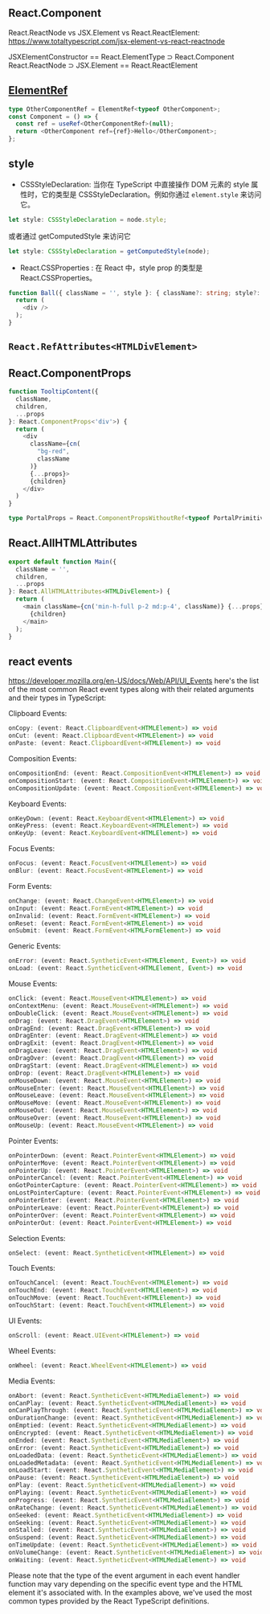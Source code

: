 ## React.Component
React.ReactNode vs JSX.Element vs React.ReactElement: https://www.totaltypescript.com/jsx-element-vs-react-reactnode

JSXElementConstructor == React.ElementType ⊃ React.Component
React.ReactNode ⊃ JSX.Element == React.ReactElement

## [ElementRef](https://www.totaltypescript.com/strongly-type-useref-with-elementref)
```typescript
type OtherComponentRef = ElementRef<typeof OtherComponent>;
const Component = () => {
  const ref = useRef<OtherComponentRef>(null);
  return <OtherComponent ref={ref}>Hello</OtherComponent>;
};

```

## style 

- CSSStyleDeclaration: 当你在 TypeScript 中直接操作 DOM 元素的 style 属性时，它的类型是 CSSStyleDeclaration。例如你通过 `element.style` 来访问它。
```typescript
let style: CSSStyleDeclaration = node.style;

```
或者通过 getComputedStyle 来访问它
```typescript
let style: CSSStyleDeclaration = getComputedStyle(node);
```
- React.CSSProperties : 在 React 中，style prop 的类型是 React.CSSProperties。
```typescript
function Ball({ className = '', style }: { className?: string; style?: React.CSSProperties } {
  return (
    <div />
  );
}
```


## `React.RefAttributes<HTMLDivElement>`

##  React.ComponentProps

```typescript
function TooltipContent({
  className,
  children,
  ...props
}: React.ComponentProps<'div'>) {
  return (
    <div
      className={cn(
        "bg-red",
        className
      )}
      {...props}>
      {children}
    </div>
  )
}
```

```typescript
type PortalProps = React.ComponentPropsWithoutRef<typeof PortalPrimitive>;
```

## React.AllHTMLAttributes

```typescript
export default function Main({
  className = '',
  children,
  ...props
}: React.AllHTMLAttributes<HTMLDivElement>) {
  return (
    <main className={cn('min-h-full p-2 md:p-4', className)} {...props}>
      {children}
    </main>
  );
}
```




## react events
https://developer.mozilla.org/en-US/docs/Web/API/UI_Events
here's the list of the most common React event types along with their related arguments and their types in TypeScript:

Clipboard Events:
```typescript
onCopy: (event: React.ClipboardEvent<HTMLElement>) => void
onCut: (event: React.ClipboardEvent<HTMLElement>) => void
onPaste: (event: React.ClipboardEvent<HTMLElement>) => void
```
Composition Events:
```typescript
onCompositionEnd: (event: React.CompositionEvent<HTMLElement>) => void
onCompositionStart: (event: React.CompositionEvent<HTMLElement>) => void
onCompositionUpdate: (event: React.CompositionEvent<HTMLElement>) => void
```
Keyboard Events:
```typescript
onKeyDown: (event: React.KeyboardEvent<HTMLElement>) => void
onKeyPress: (event: React.KeyboardEvent<HTMLElement>) => void
onKeyUp: (event: React.KeyboardEvent<HTMLElement>) => void
```
Focus Events:
```typescript
onFocus: (event: React.FocusEvent<HTMLElement>) => void
onBlur: (event: React.FocusEvent<HTMLElement>) => void
````
Form Events:
```typescript
onChange: (event: React.ChangeEvent<HTMLElement>) => void
onInput: (event: React.FormEvent<HTMLElement>) => void
onInvalid: (event: React.FormEvent<HTMLElement>) => void
onReset: (event: React.FormEvent<HTMLElement>) => void
onSubmit: (event: React.FormEvent<HTMLFormElement>) => void
```
Generic Events:
```typescript
onError: (event: React.SyntheticEvent<HTMLElement, Event>) => void
onLoad: (event: React.SyntheticEvent<HTMLElement, Event>) => void
````
Mouse Events:
```typescript
onClick: (event: React.MouseEvent<HTMLElement>) => void
onContextMenu: (event: React.MouseEvent<HTMLElement>) => void
onDoubleClick: (event: React.MouseEvent<HTMLElement>) => void
onDrag: (event: React.DragEvent<HTMLElement>) => void
onDragEnd: (event: React.DragEvent<HTMLElement>) => void
onDragEnter: (event: React.DragEvent<HTMLElement>) => void
onDragExit: (event: React.DragEvent<HTMLElement>) => void
onDragLeave: (event: React.DragEvent<HTMLElement>) => void
onDragOver: (event: React.DragEvent<HTMLElement>) => void
onDragStart: (event: React.DragEvent<HTMLElement>) => void
onDrop: (event: React.DragEvent<HTMLElement>) => void
onMouseDown: (event: React.MouseEvent<HTMLElement>) => void
onMouseEnter: (event: React.MouseEvent<HTMLElement>) => void
onMouseLeave: (event: React.MouseEvent<HTMLElement>) => void
onMouseMove: (event: React.MouseEvent<HTMLElement>) => void
onMouseOut: (event: React.MouseEvent<HTMLElement>) => void
onMouseOver: (event: React.MouseEvent<HTMLElement>) => void
onMouseUp: (event: React.MouseEvent<HTMLElement>) => void
```
Pointer Events:
```typescript
onPointerDown: (event: React.PointerEvent<HTMLElement>) => void
onPointerMove: (event: React.PointerEvent<HTMLElement>) => void
onPointerUp: (event: React.PointerEvent<HTMLElement>) => void
onPointerCancel: (event: React.PointerEvent<HTMLElement>) => void
onGotPointerCapture: (event: React.PointerEvent<HTMLElement>) => void
onLostPointerCapture: (event: React.PointerEvent<HTMLElement>) => void
onPointerEnter: (event: React.PointerEvent<HTMLElement>) => void
onPointerLeave: (event: React.PointerEvent<HTMLElement>) => void
onPointerOver: (event: React.PointerEvent<HTMLElement>) => void
onPointerOut: (event: React.PointerEvent<HTMLElement>) => void
```
Selection Events:
```typescript
onSelect: (event: React.SyntheticEvent<HTMLElement>) => void
```
Touch Events:
```typescript
onTouchCancel: (event: React.TouchEvent<HTMLElement>) => void
onTouchEnd: (event: React.TouchEvent<HTMLElement>) => void
onTouchMove: (event: React.TouchEvent<HTMLElement>) => void
onTouchStart: (event: React.TouchEvent<HTMLElement>) => void
```
UI Events:
```typescript
onScroll: (event: React.UIEvent<HTMLElement>) => void
```
Wheel Events:
```typescript
onWheel: (event: React.WheelEvent<HTMLElement>) => void
```
Media Events:
```typescript
onAbort: (event: React.SyntheticEvent<HTMLMediaElement>) => void
onCanPlay: (event: React.SyntheticEvent<HTMLMediaElement>) => void
onCanPlayThrough: (event: React.SyntheticEvent<HTMLMediaElement>) => void
onDurationChange: (event: React.SyntheticEvent<HTMLMediaElement>) => void
onEmptied: (event: React.SyntheticEvent<HTMLMediaElement>) => void
onEncrypted: (event: React.SyntheticEvent<HTMLMediaElement>) => void
onEnded: (event: React.SyntheticEvent<HTMLMediaElement>) => void
onError: (event: React.SyntheticEvent<HTMLMediaElement>) => void
onLoadedData: (event: React.SyntheticEvent<HTMLMediaElement>) => void
onLoadedMetadata: (event: React.SyntheticEvent<HTMLMediaElement>) => void
onLoadStart: (event: React.SyntheticEvent<HTMLMediaElement>) => void
onPause: (event: React.SyntheticEvent<HTMLMediaElement>) => void
onPlay: (event: React.SyntheticEvent<HTMLMediaElement>) => void
onPlaying: (event: React.SyntheticEvent<HTMLMediaElement>) => void
onProgress: (event: React.SyntheticEvent<HTMLMediaElement>) => void
onRateChange: (event: React.SyntheticEvent<HTMLMediaElement>) => void
onSeeked: (event: React.SyntheticEvent<HTMLMediaElement>) => void
onSeeking: (event: React.SyntheticEvent<HTMLMediaElement>) => void
onStalled: (event: React.SyntheticEvent<HTMLMediaElement>) => void
onSuspend: (event: React.SyntheticEvent<HTMLMediaElement>) => void
onTimeUpdate: (event: React.SyntheticEvent<HTMLMediaElement>) => void
onVolumeChange: (event: React.SyntheticEvent<HTMLMediaElement>) => void
onWaiting: (event: React.SyntheticEvent<HTMLMediaElement>) => void
```
Please note that the type of the event argument in each event handler function may vary depending on the specific event type and the HTML element it's associated with. In the examples above, we've used the most common types provided by the React TypeScript definitions.




